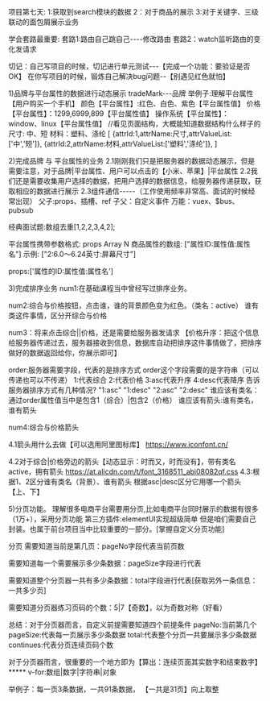 项目第七天:
1:获取到search模块的数据
2：对于商品的展示
3:对于关键字、三级联动的面包屑展示业务

学会套路最重要:
套路1:路由自己跳自己----修改路由
套路2：watch监听路由的变化发请求


切记：自己写项目的时候，切记进行单元测试---【完成一个功能：要验证是否OK】
      在你写项目的时候，锻炼自己解决bug问题--【别遇见红色就怕】



1)品牌与平台属性的数据进行动态展示
tradeMark---品牌
举例子:理解平台属性 【用户购买一个手机】
颜色【平台属性】:红色、白色、紫色【平台属性值】
价格【平台属性】：1299,6999,899【平台属性值】
操作系统【平台属性】：window、linux【平台属性值】
//看见页面结构，大概能知道数据结构什么样子的
尺寸: 中、短
材料：塑料、涤纶
[
    {attrId:1,attrName:尺寸,attrValueList:['中','短']},
    {attrId:2,attrName:材料,attrValueList:['塑料','涤纶']},
]


2)完成品牌  与  平台属性的业务
2.1刚刚我们只是把服务器的数据动态展示，但是需要注意，对于品牌|平台属性、用户可以点击的【小米、苹果】|平台属性
2.2我们还是需要收集用户选择的数据，把用户选择的数据信息，给服务器传递获取，获取相应的数据进行展示
2.3组件通信-----（工作使用频率非常高、面试的时候经常出现）
父子:props、插槽、ref
子父：自定义事件
万能：vuex、$bus、pubsub

经典面试题:数组去重[1,2,2,3,4,2];


平台属性携带参数格式:
props	 Array	 N	  商品属性的数组: ["属性ID:属性值:属性名"]   示例: ["2:6.0～6.24英寸:屏幕尺寸"]

props:['属性的ID:属性值:属性名']






3)完成排序业务
num1:在基础课程当中曾经写过排序业务。

num2:综合与价格按钮，点击谁，谁的背景颜色变为红色。（类名：active）
谁有类这件事情，区分开综合与价格


num3：将来点击综合||价格，还是需要给服务器发请求
【价格升序：把这个信息给服务器传递过去，服务器接收到信息，数据库自动把排序这件事情做了，把排序做好的数据返回给你，你展示即可】




order:服务器需要字段，代表的是排序方式
order这个字段需要的是字符串（可以传递也可以不传递）
1:代表综合
2:代表价格
3:asc代表升序
4:desc代表降序
告诉服务器排序方式有几种情况?
"1:asc" "1:desc"  "2:asc"  "2:desc"
谁应该有类名：通过order属性值当中是包含1（综合）|包含2（价格）
谁应该有箭头:谁有类名，谁有箭头

num4:综合与价格箭头

4.1箭头用什么去做【可以选用阿里图标库】  https://www.iconfont.cn/ 

4.2对于综合|价格旁边的箭头【动态显示：时而又，时而没有】，带有类名active，拥有箭头
https://at.alicdn.com/t/font_3168511_abi08082qf.css
4.3:根据1、2区分谁有类名（背景）、谁有箭头
    根据asc|desc区分它用哪一个箭头【上、下】

5)分页功能。
理解很多电商平台需要用分页,比如电商平台同时展示的数据有很多（1万+），采用分页功能
第三方插件:elementUI实现超级简单
但是咱们需要自己封装。也属于前台项目当中比较重要的一部分。[掌握自定义分页功能]

分页
需要知道当前是第几页：pageNo字段代表当前页数

需要知道每一个需要展示多少条数据：pageSize字段进行代表

需要知道整个分页器一共有多少条数据：total字段进行代表[获取另外一条信息：一共多少页]

需要知道分页器练习页码的个数：5|7【奇数】，以为奇数对称（好看）

总结：对于分页器而言，自定义前提需要知道四个前提条件
pageNo:当前第几个
pageSize:代表每一页展示多少条数据
total:代表整个分页一共要展示多少条数据
continues:代表分页连续页码个数

对于分页器而言，很重要的一个地方即为【算出：连续页面其实数字和结束数字】*****
v-for:数组|数字|字符串|对象

举例子：每一页3条数据，一共91条数据， 【一共是31页】向上取整